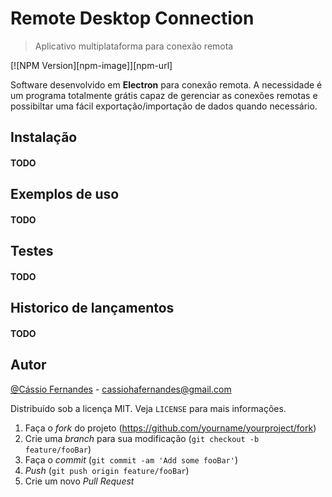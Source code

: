 # <b> Remote Desktop Connection </b>
> Aplicativo multiplataforma para conexão remota

[![NPM Version][npm-image]][npm-url]

Software desenvolvido em <b>Electron</b> para conexão remota. A necessidade é um programa totalmente grátis capaz de gerenciar as conexões remotas e possibiltar uma fácil exportação/importação de dados quando necessário.

## Instalação

#### TODO

## Exemplos de uso

#### TODO

## Testes

#### TODO

## Historico de lançamentos

#### TODO

## Autor

[@Cássio Fernandes](https://www.linkedin.com/in/c%C3%A1ssio-fernandes-1b3a34165/) - cassiohafernandes@gmail.com

Distribuído sob a licença MIT. Veja `LICENSE` para mais informações.

1. Faça o _fork_ do projeto (<https://github.com/yourname/yourproject/fork>)
2. Crie uma _branch_ para sua modificação (`git checkout -b feature/fooBar`)
3. Faça o _commit_ (`git commit -am 'Add some fooBar'`)
4. _Push_ (`git push origin feature/fooBar`)
5. Crie um novo _Pull Request_